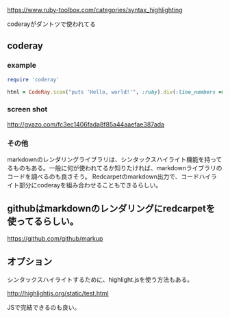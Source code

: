 https://www.ruby-toolbox.com/categories/syntax_highlighting

coderayがダントツで使われてる

## coderay

### example

```ruby
require 'coderay'

html = CodeRay.scan("puts 'Hello, world!'", :ruby).div(:line_numbers => :table)
```

### screen shot
http://gyazo.com/fc3ec1406fada8f85a44aaefae387ada

### その他

markdownのレンダリングライブラリは、シンタックスハイライト機能を持ってるものもある。一般に何が使われてるか知りたければ、markdownライブラリのコードを調べるのも良さそう。
Redcarpetのmarkdown出力で、コードハイライト部分にcoderayを組み合わせることもできるらしい。


## githubはmarkdownのレンダリングにredcarpetを使ってるらしい。

https://github.com/github/markup

## オプション

シンタックスハイライトするために、highlight.jsを使う方法もある。

http://highlightjs.org/static/test.html

JSで完結できるのも良い。


